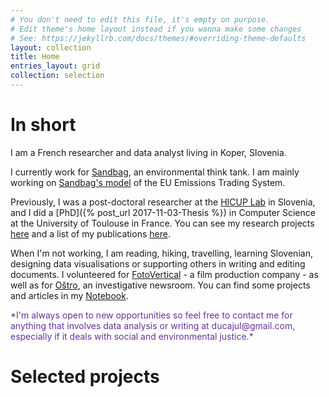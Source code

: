 ```yaml
---
# You don't need to edit this file, it's empty on purpose.
# Edit theme's home layout instead if you wanna make some changes
# See: https://jekyllrb.com/docs/themes/#overriding-theme-defaults
layout: collection
title: Home
entries_layout: grid
collection: selection
---
```


# In short

I am a French researcher and data analyst living in Koper, Slovenia.

I currently work for [Sandbag](https://sandbag.be/), an environmental think tank. I am mainly working on [Sandbag's model](https://sandbag.be/index.php/euets-simulator/) of the EU Emissions Trading System.

Previously, I was a post-doctoral researcher at the [HICUP Lab](https://hicup.famnit.upr.si/) in Slovenia, and I did a [PhD]({% post_url 2017-11-03-Thesis %}) in Computer Science at the University of Toulouse in France. You can see my research projects [here](research) and a list of my publications [here](https://scholar.google.fr/citations?user=Fdzo-agAAAAJ&hl=en).

When I'm not working, I am reading, hiking, travelling, learning Slovenian, designing data visualisations or supporting others in writing and editing documents. I volunteered for [FotoVertical](https://www.fotovertical.com/en/) - a film production company - as well as for [Oštro](https://www.ostro.si/si/zgodbe/vecina-mladih-v-dusevni-stiski-pomoci-ne-dobi-pravocasno), an investigative newsroom. You can find some projects and articles in my [Notebook](notebook).  

<p style="color: RebeccaPurple">*I'm always open to new opportunities so feel free to contact me for anything that involves data analysis or writing at ducajul@gmail.com, especially if it deals with social and environmental justice.*</p>

# Selected projects






